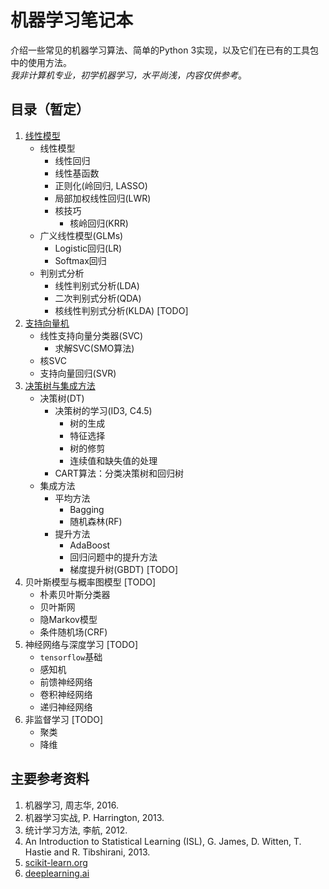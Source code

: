 机器学习笔记本
============
介绍一些常见的机器学习算法、简单的Python 3实现，以及它们在已有的工具包中的使用方法。  
*我非计算机专业，初学机器学习，水平尚浅，内容仅供参考*。

目录（暂定）
----------------
1. [线性模型](1_LinearModel.ipynb)
    - 线性模型
        + 线性回归
        + 线性基函数
        + 正则化(岭回归, LASSO)
        + 局部加权线性回归(LWR)
        + 核技巧
            * 核岭回归(KRR)
    - 广义线性模型(GLMs)
        + Logistic回归(LR)
        + Softmax回归
    - 判别式分析
        + 线性判别式分析(LDA)
        + 二次判别式分析(QDA)
        + 核线性判别式分析(KLDA) [TODO]
2. [支持向量机](2_SVM.ipynb)
    - 线性支持向量分类器(SVC)
        + 求解SVC(SMO算法)
    - 核SVC
    - 支持向量回归(SVR)
3. [决策树与集成方法](3_Trees.ipynb)
    - 决策树(DT)
        + 决策树的学习(ID3, C4.5)
            * 树的生成
            * 特征选择
            * 树的修剪
            * 连续值和缺失值的处理
        + CART算法：分类决策树和回归树
    - 集成方法
        + 平均方法
            * Bagging
            * 随机森林(RF)
        + 提升方法
            * AdaBoost
            * 回归问题中的提升方法
            * 梯度提升树(GBDT) [TODO]
4. 贝叶斯模型与概率图模型 [TODO]
    - 朴素贝叶斯分类器
    - 贝叶斯网
    - 隐Markov模型
    - 条件随机场(CRF)
5. 神经网络与深度学习 [TODO]
    - `tensorflow`基础
    - 感知机
    - 前馈神经网络
    - 卷积神经网络
    - 递归神经网络
6. 非监督学习 [TODO]
    - 聚类
    - 降维
    

主要参考资料
------------------
1. 机器学习, 周志华, 2016.
2. 机器学习实战, P. Harrington, 2013.
3. 统计学习方法, 李航, 2012.
4. An Introduction to Statistical Learning (ISL), G. James, D. Witten, T. Hastie and R. Tibshirani, 2013.
5. [scikit-learn.org](http://scikit-learn.org)
6. [deeplearning.ai](https://www.deeplearning.ai)